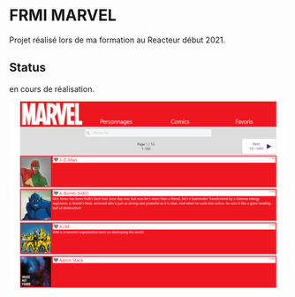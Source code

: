 # FRMI MARVEL
Projet réalisé lors de ma formation au Reacteur début 2021.

## Status
en cours de réalisation.

![alt text](https://github.com/frmi2018/frmi-marvel-api/blob/main/src/assets/images/marvel.png?raw=true)
